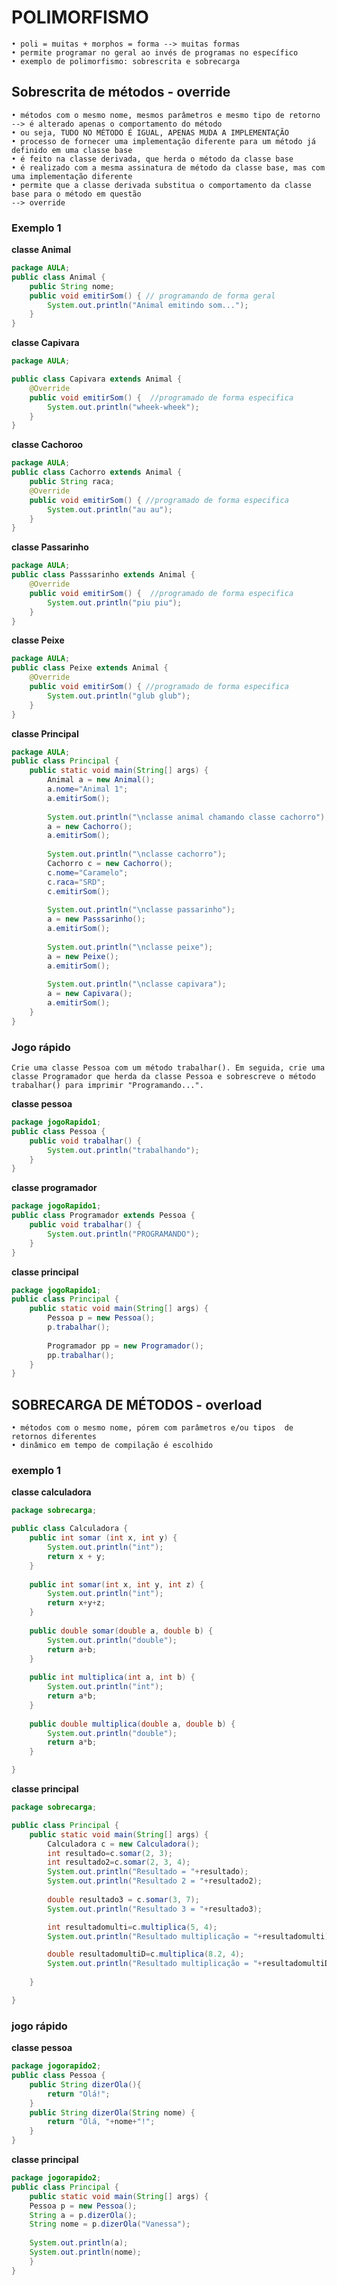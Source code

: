 # POLIMORFISMO
    • poli = muitas + morphos = forma --> muitas formas
    • permite programar no geral ao invés de programas no específico
    • exemplo de polimorfismo: sobrescrita e sobrecarga
## Sobrescrita de métodos - override
    • métodos com o mesmo nome, mesmos parâmetros e mesmo tipo de retorno --> é alterado apenas o comportamento do método
    • ou seja, TUDO NO MÉTODO É IGUAL, APENAS MUDA A IMPLEMENTAÇÃO
    • processo de fornecer uma implementação diferente para um método já definido em uma classe base
    • é feito na classe derivada, que herda o método da classe base
    • é realizado com a mesma assinatura de método da classe base, mas com uma implementação diferente
    • permite que a classe derivada substitua o comportamento da classe base para o método em questão
    --> override
    
### Exemplo 1 
**classe Animal**
```.java
package AULA;
public class Animal {
	public String nome;
	public void emitirSom() { // programando de forma geral
		System.out.println("Animal emitindo som...");
	}
}
```
**classe Capivara**
```.java
package AULA;

public class Capivara extends Animal {
	@Override
	public void emitirSom() {  //programado de forma especifica
		System.out.println("wheek-wheek");
	}
}
```
**classe Cachoroo**
```.java
package AULA;
public class Cachorro extends Animal {
	public String raca;	
	@Override
	public void emitirSom() { //programado de forma especifica
		System.out.println("au au");
	}
}
```

**classe Passarinho**
```.java
package AULA;
public class Passsarinho extends Animal {
	@Override
	public void emitirSom() {  //programado de forma especifica
		System.out.println("piu piu");
	}
}

```
**classe Peixe**
```.java
package AULA;
public class Peixe extends Animal {
	@Override
	public void emitirSom() { //programado de forma especifica
		System.out.println("glub glub");
	}
}
```
**classe Principal**
```.java
package AULA;
public class Principal {
	public static void main(String[] args) {
		Animal a = new Animal();
		a.nome="Animal 1";
		a.emitirSom();
		
		System.out.println("\nclasse animal chamando classe cachorro");
		a = new Cachorro();
		a.emitirSom();
		
		System.out.println("\nclasse cachorro");
		Cachorro c = new Cachorro();
		c.nome="Caramelo";
		c.raca="SRD";
		c.emitirSom();
		
		System.out.println("\nclasse passarinho");
		a = new Passsarinho();
		a.emitirSom();
		
		System.out.println("\nclasse peixe");
		a = new Peixe();
		a.emitirSom();
		
		System.out.println("\nclasse capivara");
		a = new Capivara();
		a.emitirSom();
	}
}
```

### Jogo rápido
	Crie uma classe Pessoa com um método trabalhar(). Em seguida, crie uma classe Programador que herda da classe Pessoa e sobrescreve o método trabalhar() para imprimir "Programando...".
 
**classe pessoa**
```.java
package jogoRapido1;
public class Pessoa {
	public void trabalhar() {
		System.out.println("trabalhando");
	}
}
```
**classe programador**
```.java
package jogoRapido1;
public class Programador extends Pessoa {
	public void trabalhar() {
		System.out.println("PROGRAMANDO");
	}
}
```
**classe principal**
```.java
package jogoRapido1;
public class Principal {
	public static void main(String[] args) {
		Pessoa p = new Pessoa();
		p.trabalhar();
		
		Programador pp = new Programador();
		pp.trabalhar();
	}
}
```
## SOBRECARGA DE MÉTODOS - overload
    • métodos com o mesmo nome, pórem com parâmetros e/ou tipos  de retornos diferentes  
    • dinâmico em tempo de compilação é escolhido
### exemplo 1
**classe calculadora**
```.java
package sobrecarga;

public class Calculadora {
	public int somar (int x, int y) {
		System.out.println("int");
		return x + y;
	}
	
	public int somar(int x, int y, int z) {
		System.out.println("int");
		return x+y+z;
	}
	
	public double somar(double a, double b) {
		System.out.println("double");
		return a+b;
	}
	
	public int multiplica(int a, int b) {
		System.out.println("int");
		return a*b;
	}
	
	public double multiplica(double a, double b) {
		System.out.println("double");
		return a*b;
	}

}


```
**classe principal**
```.java
package sobrecarga;

public class Principal {
	public static void main(String[] args) {
		Calculadora c = new Calculadora();
		int resultado=c.somar(2, 3);
		int resultado2=c.somar(2, 3, 4);
		System.out.println("Resultado = "+resultado);
		System.out.println("Resultado 2 = "+resultado2);
		
		double resultado3 = c.somar(3, 7);
		System.out.println("Resultado 3 = "+resultado3);

		int resultadomulti=c.multiplica(5, 4);
		System.out.println("Resultado multiplicação = "+resultadomulti);

		double resultadomultiD=c.multiplica(8.2, 4);
		System.out.println("Resultado multiplicação = "+resultadomultiD);
				
	}

}

```
### jogo rápido
**classe pessoa**
```.java
package jogorapido2;
public class Pessoa {
	public String dizerOla(){
		return "Olá!";
	}
	public String dizerOla(String nome) {
		return "Olá, "+nome+"!";
	}
}

```
**classe principal**
```.java
package jogorapido2;
public class Principal {
	public static void main(String[] args) {
	Pessoa p = new Pessoa();
	String a = p.dizerOla();
	String nome = p.dizerOla("Vanessa");
	
	System.out.println(a);
	System.out.println(nome);
	}
}

```





